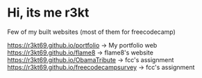# Hi, its me r3kt
Few of my built websites (most of them for freecodecamp)

https://r3kt69.github.io/portfolio -> My portfolio web
https://r3kt69.github.io/flame8 -> flame8's website
https://r3kt69.github.io/ObamaTribute -> fcc's assignment
https://r3kt69.github.io/freecodecampsurvey -> fcc's assignment
